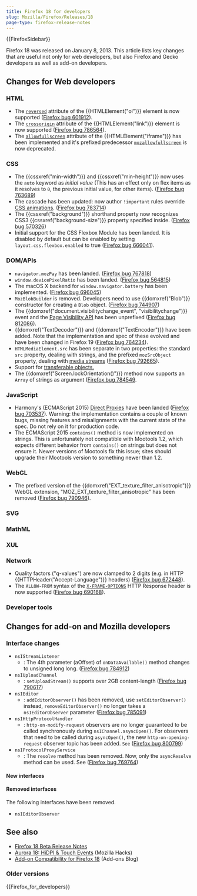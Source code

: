 ```yaml
---
title: Firefox 18 for developers
slug: Mozilla/Firefox/Releases/18
page-type: firefox-release-notes
---
```


{{FirefoxSidebar}}

Firefox 18 was released on January 8, 2013. This article lists key changes that are useful not only for web developers, but also Firefox and Gecko developers as well as add-on developers.

## Changes for Web developers

### HTML

- The [`reversed`](/en-US/docs/Web/HTML/Element/ol#reversed) attribute of the {{HTMLElement("ol")}} element is now supported ([Firefox bug 601912](https://bugzil.la/601912)).
- The [`crossorigin`](/en-US/docs/Web/HTML/Element/link#crossorigin) attribute of the {{HTMLElement("link")}} element is now supported ([Firefox bug 786564](https://bugzil.la/786564)).
- The [`allowfullscreen`](/en-US/docs/Web/HTML/Element/iframe#allowfullscreen) attribute of the {{HTMLElement("iframe")}} has been implemented and it's prefixed predecessor [`mozallowfullscreen`](/en-US/docs/Web/HTML/Element/iframe#mozallowfullscreen) is now deprecated.

### CSS

- The {{cssxref("min-width")}} and {{cssxref("min-height")}} now uses the `auto` keyword as _initial value_ (This has an effect only on flex items as it resolves to `0`, the previous initial value, for other items). ([Firefox bug 763689](https://bugzil.la/763689))
- The cascade has been updated: now author `!important` rules override [CSS animations](/en-US/docs/Web/CSS/CSS_animations/Using_CSS_animations). ([Firefox bug 783714](https://bugzil.la/783714))
- The {{cssxref("background")}} shorthand property now recognizes CSS3 {{cssxref("background-size")}} property specified inside. ([Firefox bug 570326](https://bugzil.la/570326))
- Initial support for the CSS Flexbox Module has been landed. It is disabled by default but can be enabled by setting `layout.css.flexbox.enabled` to true ([Firefox bug 666041](https://bugzil.la/666041)).

### DOM/APIs

- `navigator.mozPay` has been landed. ([Firefox bug 767818](https://bugzil.la/767818))
- `window.devicePixelRatio` has been landed. ([Firefox bug 564815](https://bugzil.la/564815))
- The macOS X backend for `window.navigator.battery` has been implemented. ([Firefox bug 696045](https://bugzil.la/696045))
- `MozBlobBuilder` is removed. Developers need to use {{domxref("Blob")}} constructor for creating a `Blob` object. ([Firefox bug 744907](https://bugzil.la/744907))
- The {{domxref("document.visibilitychange_event", "visibilitychange")}} event and the [Page Visibility API](/en-US/docs/Web/API/Page_Visibility_API) has been unprefixed ([Firefox bug 812086](https://bugzil.la/812086)).
- {{domxref("TextDecoder")}} and {{domxref("TextEncoder")}} have been added. Note that the implementation and spec of these evolved and have been changed in Firefox 19 ([Firefox bug 764234](https://bugzil.la/764234)).
- `HTMLMediaElement.src` has been separate in two properties: the standard `src` property, dealing with strings, and the prefixed `mozSrcObject` property, dealing with [media streams](/en-US/docs/Web/API/Media_Capture_and_Streams_API) ([Firefox bug 792665](https://bugzil.la/792665)).
- Support for [transferable objects.](/en-US/docs/Web/API/Web_Workers_API/Using_web_workers#passing_data_by_transferring_.c2.a0ownership_%28transferable_objects%29)
- The {{domxref("Screen.lockOrientation()")}} method now supports an `Array` of strings as argument ([Firefox bug 784549](https://bugzil.la/784549).

### JavaScript

- Harmony's (ECMAScript 2015) [Direct Proxies](/en-US/docs/Web/JavaScript/Reference/Global_Objects/Proxy) have been landed ([Firefox bug 703537](https://bugzil.la/703537)). Warning: the implementation contains a couple of known bugs, missing features and misalignments with the current state of the spec. Do not rely on it for production code.
- The ECMAScript 2015 `contains()` method is now implemented on strings. This is unfortunately not compatible with Mootools 1.2, which expects different behavior from `contains()` on strings but does not ensure it. Newer versions of Mootools fix this issue; sites should upgrade their Mootools version to something newer than 1.2.

### WebGL

- The prefixed version of the {{domxref("EXT_texture_filter_anisotropic")}} WebGL extension, "MOZ_EXT_texture_filter_anisotropic" has been removed ([Firefox bug 790946](https://bugzil.la/790946)).

### SVG

### MathML

### XUL

### Network

- Quality factors ("q-values") are now clamped to 2 digits (e.g. in HTTP {{HTTPHeader("Accept-Language")}} headers) ([Firefox bug 672448](https://bugzil.la/672448)).
- The `ALLOW-FROM` syntax of the [`X-FRAME-OPTIONS`](/en-US/docs/Web/HTTP/Reference/Headers/X-Frame-Options) HTTP Response header is now supported ([Firefox bug 690168](https://bugzil.la/690168)).

### Developer tools

## Changes for add-on and Mozilla developers

### Interface changes

- `nsIStreamListener`
  - : The 4th parameter (aOffset) of `onDataAvailable()` method changes to unsigned long long. ([Firefox bug 784912](https://bugzil.la/784912))
- `nsIUploadChannel`
  - : `setUploadStream()` supports over 2GB content-length ([Firefox bug 790617](https://bugzil.la/790617))
- `nsIEditor`
  - : `addEditorObserver()` has been removed, use `setEditorObserver()` instead, `removeEditorObserver()` no longer takes a `nsIEditorObserver` parameter ([Firefox bug 785091](https://bugzil.la/785091))
- `nsIHttpProtocolHandler`
  - : `http-on-modify-request` observers are no longer guaranteed to be called synchronously during `nsIChannel.asyncOpen()`.
    For observers that need to be called during `asyncOpen()`, the new `http-on-opening-request` observer topic has been added. `See` ([Firefox bug 800799](https://bugzil.la/800799))
- `nsIProtocolProxyService`
  - : The `resolve` method has been removed. Now, only the `asyncResolve` method can be used. See ([Firefox bug 769764](https://bugzil.la/769764))

#### New interfaces

#### Removed interfaces

The following interfaces have been removed.

- `nsIEditorObserver`

## See also

- [Firefox 18 Beta Release Notes](https://website-archive.mozilla.org/www.mozilla.org/firefox_releasenotes/en-us/firefox/18.0beta/releasenotes/)
- [Aurora 18: HiDPI & Touch Events](https://hacks.mozilla.org/2012/10/aurora-18-hidpi-touch-events/) (Mozilla Hacks)
- [Add-on Compatibility for Firefox 18](https://blog.mozilla.org/addons/2012/12/28/compatibility-for-firefox-18/) (Add-ons Blog)

### Older versions

{{Firefox_for_developers}}
